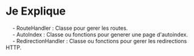 # Je Explique

<p>
&emsp; - RouteHandler : Classe pour gerer les routes.<br>
&emsp; - AutoIndex : Classe ou fonctions pour generer une page d'autoindex.<br>
&emsp; - RedirectionHandler : Classe ou fonctions pour gerer les redirections HTTP.<br>
</p>